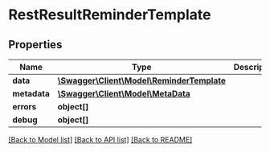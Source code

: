 # RestResultReminderTemplate

## Properties

 Name         | Type                                                              | Description | Notes      
--------------|-------------------------------------------------------------------|-------------|------------
 **data**     | [**\Swagger\Client\Model\ReminderTemplate**](ReminderTemplate.md) |             | [optional] 
 **metadata** | [**\Swagger\Client\Model\MetaData**](MetaData.md)                 |             | [optional] 
 **errors**   | **object[]**                                                      |             | [optional] 
 **debug**    | **object[]**                                                      |             | [optional] 

[[Back to Model list]](../README.md#documentation-for-models) [[Back to API list]](../README.md#documentation-for-api-endpoints) [[Back to README]](../README.md)


